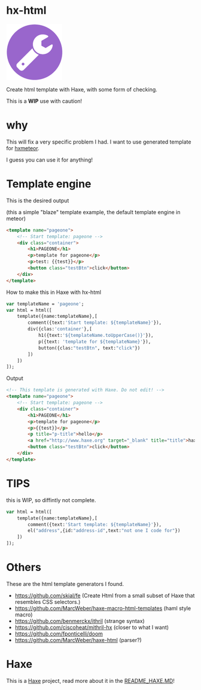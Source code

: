 # hx-html

![](icon.png)

Create html template with Haxe, with some form of checking.

This is a **WIP** use with caution!


# why

This will fix a very specific problem I had.
I want to use generated template for [hxmeteor](https://github.com/MatthijsKamstra/hxmeteor).

I guess you can use it for anything!


# Template engine

This is the desired output

(this a simple "blaze" template example, the default template engine in meteor)

```html
<template name="pageone">
	<!-- Start template: pageone -->
	<div class="container">
		<h1>PAGEONE</h1>
		<p>template for pageone</p>
		<p>test: {{test}}</p>
		<button class="testBtn">click</button>
	</div>
</template>
```

How to make this in Haxe with hx-html

```haxe
var templateName = 'pageone';
var html = html([
	template({name:templateName},[
		comment({text:'Start template: ${templateName}'}),
		div({clas:'container'},[
			h1({text:'${templateName.toUpperCase()}'}),
			p({text: 'template for ${templateName}'}),
			button({clas:"testBtn", text:"click"})
		])
	])
]);

```

Output

```html
<!-- This template is generated with Haxe. Do not edit! -->
<template name="pageone">
	<!-- Start template: pageone -->
	<div class="container">
		<h1>PAGEONE</h1>
		<p>template for pageone</p>
		<p>{{test}}</p>
		<p title="p-title">hello</p>
		<a href="http://www.haxe.org" target="_blank" title="title">haxe.org</a>
		<button class="testBtn">click</button>
	</div>
</template>
```

# TIPS

this is WIP, so diffintly not complete.

```haxe
var html = html([
	template({name:templateName},[
		comment({text:'Start template: ${templateName}'}),
		el("address",{id:"address-id",text:"not one I code for"})
	])
]);

```


# Others

These are the html template generators I found.

- <https://github.com/skial/fe> (Create Html from a small subset of Haxe that resembles CSS selectors.)
- <https://github.com/MarcWeber/haxe-macro-html-templates> (haml style macro)
- <https://github.com/benmerckx/ithril> (strange syntax)
- <https://github.com/ciscoheat/mithril-hx> (closer to what I want)
- <https://github.com/fponticelli/doom>
- <https://github.com/MarcWeber/haxe-html> (parser?)



# Haxe

This is a [Haxe](http://www.haxe.org) project, read more about it in the [README_HAXE.MD](README_HAXE.MD)!




